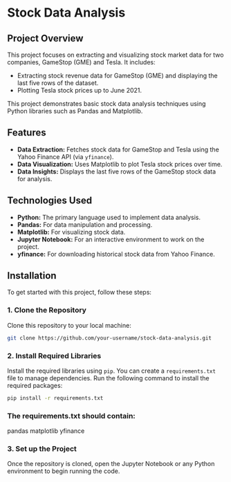 # Stock Data Analysis

## Project Overview
This project focuses on extracting and visualizing stock market data for two companies, GameStop (GME) and Tesla. It includes:
- Extracting stock revenue data for GameStop (GME) and displaying the last five rows of the dataset.
- Plotting Tesla stock prices up to June 2021.
  
This project demonstrates basic stock data analysis techniques using Python libraries such as Pandas and Matplotlib.

## Features
- **Data Extraction:** Fetches stock data for GameStop and Tesla using the Yahoo Finance API (via `yfinance`).
- **Data Visualization:** Uses Matplotlib to plot Tesla stock prices over time.
- **Data Insights:** Displays the last five rows of the GameStop stock data for analysis.

## Technologies Used
- **Python:** The primary language used to implement data analysis.
- **Pandas:** For data manipulation and processing.
- **Matplotlib:** For visualizing stock data.
- **Jupyter Notebook:** For an interactive environment to work on the project.
- **yfinance:** For downloading historical stock data from Yahoo Finance.

## Installation

To get started with this project, follow these steps:

### 1. Clone the Repository
Clone this repository to your local machine:
```bash
git clone https://github.com/your-username/stock-data-analysis.git
```
### **2. Install Required Libraries**

Install the required libraries using `pip`. You can create a `requirements.txt` file to manage dependencies. Run the following command to install the required packages:

```bash
pip install -r requirements.txt
````
### The requirements.txt should contain:
pandas
matplotlib
yfinance
### 3. Set up the Project
Once the repository is cloned, open the Jupyter Notebook or any Python environment to begin running the code.
